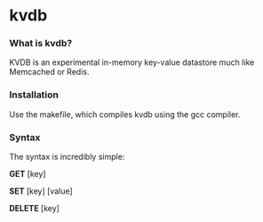 # kvdb

### What is kvdb?

KVDB is an experimental in-memory key-value datastore much like Memcached or Redis.

### Installation

Use the makefile, which compiles kvdb using the gcc compiler. 

### Syntax

The syntax is incredibly simple:

**GET** [key]

**SET** [key] [value]

**DELETE** [key]
